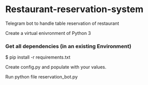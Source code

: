 # Restaurant-reservation-system
Telegram bot to handle table reservation of restaurant

Create a virtual enivronment of Python 3

### Get all dependencies (in an existing Environment)

$ pip install -r requirements.txt

Create config.py and populate with your values.

Run python file reservation_bot.py
